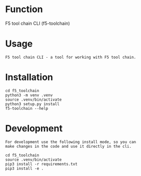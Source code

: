 # Function
F5 tool chain CLI (f5-toolchain)
 
# Usage
```
F5 tool chain CLI - a tool for working with F5 tool chain.
```
 
# Installation
```
cd f5_toolchain
python3 -m venv .venv
source .venv/bin/activate
python3 setup.py install
f5-toolchain --help
```

# Development
```
For development use the following install mode, so you can
make changes in the code and use it directly in the cli.

cd f5_toolchain
source .venv/bin/activate
pip3 install -r requirements.txt
pip3 install -e .
```